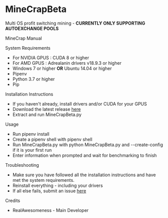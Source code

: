 # MineCrapBeta
Multi OS profit switching mining - **CURRENTLY ONLY SUPPORTING AUTOEXCHANGE POOLS**

MineCrap Manual

System Requirements

- For NVIDIA GPUS : CUDA 8 or higher
- For AMD GPUS : Adrealanin drivers v18.9.3 or higher
- Windows 7 or higher **OR** Ubuntu 14.04 or higher
- Pipenv
- Python 3.7 or higher
- Pip

Installation Instructions

- If you haven&#39;t already, install drivers and/or CUDA for your GPUS
- Download the latest release [here](http://github.com/RealAwesomeness/MineCrapBeta/releases)
- Extract and run MineCrapBeta.py

Usage

- Run pipenv install
- Create a pipenv shell with pipenv shell
- Run MineCrapBeta.py with python MineCrapBeta.py and --create-config if it is your first run
- Enter information when prompted and wait for benchmarking to finish

Troubleshooting

- Make sure you have followed all the installation instructions and have met the system requirements.
- Reinstall everything - including your drivers
- If all else fails, submit an issue [here](http://github.com/RealAwesomeness/MineCrapBeta/issues)

Credits

- RealAwesomeness - Main Developer
